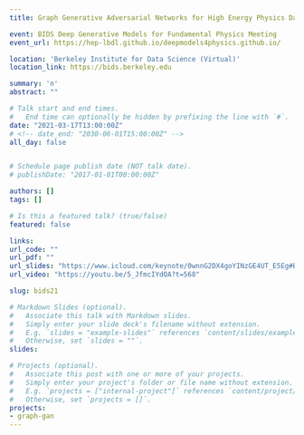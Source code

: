 ```yaml
---
title: Graph Generative Adversarial Networks for High Energy Physics Data Generation

event: BIDS Deep Generative Models for Fundamental Physics Meeting
event_url: https://hep-lbdl.github.io/deepmodels4physics.github.io/

location: 'Berkeley Institute for Data Science (Virtual)'
location_link: https://bids.berkeley.edu

summary: 'n'
abstract: ""

# Talk start and end times.
#   End time can optionally be hidden by prefixing the line with `#`.
date: "2021-03-17T13:00:00Z"
# <!-- date_end: "2030-06-01T15:00:00Z" -->
all_day: false


# Schedule page publish date (NOT talk date).
# publishDate: "2017-01-01T00:00:00Z"

authors: []
tags: []

# Is this a featured talk? (true/false)
featured: false

links:
url_code: ""
url_pdf: ""
url_slides: "https://www.icloud.com/keynote/0wnnG2DX4goYINzGE4UT_E5Eg#BIDS_Talk_17/3/21"
url_video: "https://youtu.be/5_JfmcIYdOA?t=568"

slug: bids21

# Markdown Slides (optional).
#   Associate this talk with Markdown slides.
#   Simply enter your slide deck's filename without extension.
#   E.g. `slides = "example-slides"` references `content/slides/example-slides.md`.
#   Otherwise, set `slides = ""`.
slides:

# Projects (optional).
#   Associate this post with one or more of your projects.
#   Simply enter your project's folder or file name without extension.
#   E.g. `projects = ["internal-project"]` references `content/project/deep-learning/index.md`.
#   Otherwise, set `projects = []`.
projects:
- graph-gan
---
```

